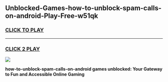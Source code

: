 
## Unblocked-Games-how-to-unblock-spam-calls-on-android-Play-Free-w51qk
<h3>
<a href="https://premium76.site?title=how-to-unblock-spam-calls-on-android&ref=21A">CLICK TO PLAY</a></h3>
<hr>

<h3>
<a href="https://premium76.site?title=how-to-unblock-spam-calls-on-android&ref=21A">CLICK 2 PLAY</a>
  
</h3>

<a href="https://premium76.site?title=how-to-unblock-spam-calls-on-android&ref=21A"><img src="https://clearcache.store/games.png"></a>


**how-to-unblock-spam-calls-on-android games unblocked: Your Gateway to Fun and Accessible Online Gaming**
